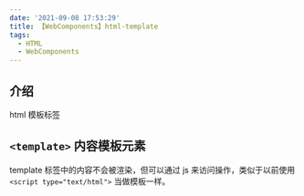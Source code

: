 ```yaml
---
date: '2021-09-08 17:53:29'
title: 【WebComponents】html-template
tags:
  - HTML
  - WebComponents
---
```


## 介绍

html 模板标签

## `<template>` 内容模板元素

template 标签中的内容不会被渲染，但可以通过 js 来访问操作，类似于以前使用 `<script type="text/html">` 当做模板一样。
